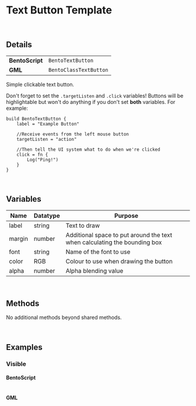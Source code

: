 # Text Button Template

&nbsp;

## Details

<table>
    <tr>
		<td><b>BentoScript</b></td>
		<td><code>BentoTextButton</code></td>
    </tr>
    <tr>
		<td><b>GML</b></td>
		<td><code>BentoClassTextButton</code></td>
    </tr>
</table>

Simple clickable text button.

Don't forget to set the `.targetListen` and `.click` variables! Buttons will be highlightable but won't do anything if you don't set **both** variables. For example:

```
build BentoTextButton {
    label = "Example Button"
    
    //Receive events from the left mouse button
    targetListen = "action"
    
    //Then tell the UI system what to do when we're clicked
    click = fn {
        Log("Ping!")
    }
}
```

&nbsp;

## Variables

| Name   | Datatype | Purpose                                                                   |
|--------|----------|---------------------------------------------------------------------------|
| label  | string   | Text to draw                                                              |
| margin | number   | Additional space to put around the text when calculating the bounding box |
| font   | string   | Name of the font to use                                                   |
| color  | RGB      | Colour to use when drawing the button                                     |
| alpha  | number   | Alpha blending value                                                      |

&nbsp;

## Methods

No additional methods beyond shared methods.

&nbsp;

## Examples

### Visible

<!-- tabs:start -->

#### **BentoScript**

```

```

#### **GML**

```

```

<!-- tabs:end -->
